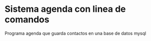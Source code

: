 # Sistema agenda con linea de comandos

Programa agenda que guarda contactos en una base de datos mysql

